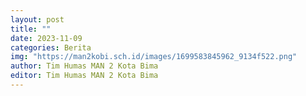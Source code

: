```yaml
---
layout: post
title: ""
date: 2023-11-09
categories: Berita
img: "https://man2kobi.sch.id/images/1699583845962_9134f522.png"
author: Tim Humas MAN 2 Kota Bima
editor: Tim Humas MAN 2 Kota Bima
---
```


